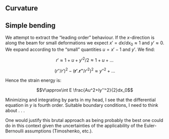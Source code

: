 <article>

# Curvature

## Simple bending

We attempt to extract the “leading order” behaviour. If the $x$-direction is along the beam for small deformations we expect $x'=dx/dx_0\approx1$ and $y'\approx0$. We expand according to the “small” quantities $u=x'-1$ and $y'$. We find:

$$r'\approx 1+u+y'^2/2\approx1+u+\dots$$

$$(r''/r')^2-(\mathbf{r'.r''}/r'^2)^2\approx y''^2+\dots$$

Hence the strain energy is:

$$V\approx\int E \frac{Au^2+Iy''^2}{2}dx_0$$

Minimizing and integrating by parts in my head, I see that the differential equation in $y$ is fourth order. Suitable boundary conditions, I need to think about . . .

One would justify this brutal approach as being probably the best one could do in this context given the uncertainties of the applicability of the Euler-Bernoulli assumptions (Timoshenko, etc.).

</article>